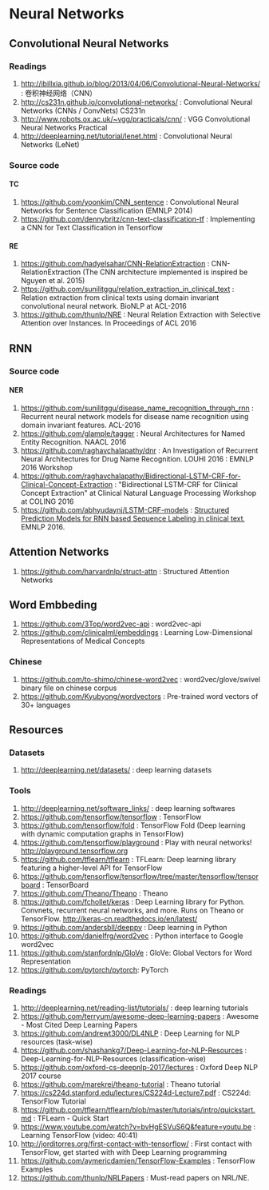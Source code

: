 # Neural Networks

## Convolutional Neural Networks

### Readings

1. http://ibillxia.github.io/blog/2013/04/06/Convolutional-Neural-Networks/ : 卷积神经网络（CNN）
2. http://cs231n.github.io/convolutional-networks/ : Convolutional Neural Networks (CNNs / ConvNets) CS231n
3. http://www.robots.ox.ac.uk/~vgg/practicals/cnn/ : VGG Convolutional Neural Networks Practical
4. http://deeplearning.net/tutorial/lenet.html : Convolutional Neural Networks (LeNet)

### Source code

#### TC

1. https://github.com/yoonkim/CNN_sentence : Convolutional Neural Networks for Sentence Classification (EMNLP 2014)
2. https://github.com/dennybritz/cnn-text-classification-tf : Implementing a CNN for Text Classification in Tensorflow

#### RE

1. https://github.com/hadyelsahar/CNN-RelationExtraction : CNN-RelationExtraction (The CNN architecture implemented is inspired be Nguyen et al. 2015)
2. https://github.com/sunilitggu/relation_extraction_in_clinical_text : Relation extraction from clinical texts using domain invariant convolutional neural network. BioNLP at ACL-2016
3. https://github.com/thunlp/NRE : Neural Relation Extraction with Selective Attention over Instances. In Proceedings of ACL 2016

## RNN

### Source code

#### NER

1. https://github.com/sunilitggu/disease_name_recognition_through_rnn : Recurrent neural network models for disease name recognition using domain invariant features. ACL-2016
2. https://github.com/glample/tagger : Neural Architectures for Named Entity Recognition. NAACL 2016
3. https://github.com/raghavchalapathy/dnr : An Investigation of Recurrent Neural Architectures for Drug Name Recognition. LOUHI 2016 : EMNLP 2016 Workshop
4. https://github.com/raghavchalapathy/Bidirectional-LSTM-CRF-for-Clinical-Concept-Extraction : "Bidirectional LSTM-CRF for Clinical Concept Extraction" at Clinical Natural Language Processing Workshop at COLING 2016
5. https://github.com/abhyudaynj/LSTM-CRF-models :  [Structured Prediction Models for RNN based Sequence Labeling in clinical text](http://aclweb.org/anthology/D/D16/D16-1082.pdf), EMNLP 2016.

## Attention Networks

1. https://github.com/harvardnlp/struct-attn : Structured Attention Networks

## Word Embbeding

1. https://github.com/3Top/word2vec-api : word2vec-api
2. https://github.com/clinicalml/embeddings :  Learning Low-Dimensional Representations of Medical Concepts

### Chinese
1. https://github.com/to-shimo/chinese-word2vec : word2vec/glove/swivel binary file on chinese corpus
2. https://github.com/Kyubyong/wordvectors : Pre-trained word vectors of 30+ languages

## Resources

### Datasets
1. http://deeplearning.net/datasets/ : deep learning datasets

### Tools

1. http://deeplearning.net/software_links/ : deep learning softwares
2. https://github.com/tensorflow/tensorflow : TensorFlow
3. https://github.com/tensorflow/fold : TensorFlow Fold (Deep learning with dynamic computation graphs in TensorFlow)
4. https://github.com/tensorflow/playground : Play with neural networks! http://playground.tensorflow.org
5. https://github.com/tflearn/tflearn : TFLearn: Deep learning library featuring a higher-level API for TensorFlow
6. https://github.com/tensorflow/tensorflow/tree/master/tensorflow/tensorboard : TensorBoard
7. https://github.com/Theano/Theano : Theano
8. https://github.com/fchollet/keras : Deep Learning library for Python. Convnets, recurrent neural networks, and more. Runs on Theano or TensorFlow. http://keras-cn.readthedocs.io/en/latest/
9. https://github.com/andersbll/deeppy : Deep learning in Python
10. https://github.com/danielfrg/word2vec : Python interface to Google word2vec
11. https://github.com/stanfordnlp/GloVe : GloVe: Global Vectors for Word Representation
12. https://github.com/pytorch/pytorch: PyTorch

### Readings

1. http://deeplearning.net/reading-list/tutorials/ : deep learning tutorials
2. https://github.com/terryum/awesome-deep-learning-papers : Awesome - Most Cited Deep Learning Papers
3. https://github.com/andrewt3000/DL4NLP : Deep Learning for NLP resources (task-wise)
4. https://github.com/shashankg7/Deep-Learning-for-NLP-Resources : Deep-Learning-for-NLP-Resources (classification-wise)
5. https://github.com/oxford-cs-deepnlp-2017/lectures : Oxford Deep NLP 2017 course
6. https://github.com/marekrei/theano-tutorial : Theano tutorial
7. https://cs224d.stanford.edu/lectures/CS224d-Lecture7.pdf : CS224d: TensorFlow Tutorial
8. https://github.com/tflearn/tflearn/blob/master/tutorials/intro/quickstart.md : TFLearn - Quick Start
9. https://www.youtube.com/watch?v=bvHgESVuS6Q&feature=youtu.be : Learning TensorFlow (video: 40:41)
10. http://jorditorres.org/first-contact-with-tensorflow/ : First contact with TensorFlow, get started with with Deep Learning programming
11. https://github.com/aymericdamien/TensorFlow-Examples : TensorFlow Examples
12. https://github.com/thunlp/NRLPapers : Must-read papers on NRL/NE.

